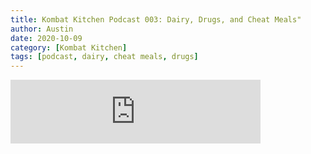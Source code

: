 ```yaml
---
title: Kombat Kitchen Podcast 003: Dairy, Drugs, and Cheat Meals"
author: Austin
date: 2020-10-09
category: [Kombat Kitchen]
tags: [podcast, dairy, cheat meals, drugs]
---
```


<iframe src="https://anchor.fm/kombatkitchen/embed/episodes/Dairy--Drugs--and-Cheat-Meals--Episode-003-ep3jd5" height="102px" width="400px" frameborder="0" scrolling="no"></iframe>
